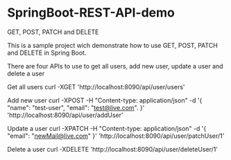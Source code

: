 # SpringBoot-REST-API-demo
GET, POST, PATCH and DELETE

This is a sample project wich demonstrate how to use GET, POST, PATCH and DELETE in Spring Boot.

There are four APIs to use to get all users, add new user, update a user and delete a user

Get all users
curl -XGET 'http://localhost:8090/api/user/users'

Add new user
curl -XPOST -H "Content-type: application/json" -d '{
    "name": "test-user",
    "email": "test@live.com".
}' 'http://localhost:8090/api/user/addUser'

Update a user
curl -XPATCH -H "Content-type: application/json" -d '{
    "email": "newMail@live.com"
}' 'http://localhost:8090/api/user/patchUser/1'

Delete a user
curl -XDELETE 'http://localhost:8090/api/user/deleteUser/1'
